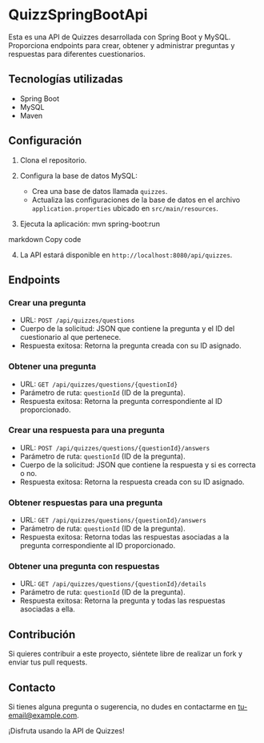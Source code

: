 # QuizzSpringBootApi

Esta es una API de Quizzes desarrollada con Spring Boot y MySQL. Proporciona endpoints para crear, obtener y administrar preguntas y respuestas para diferentes cuestionarios.

## Tecnologías utilizadas

- Spring Boot
- MySQL
- Maven

## Configuración

1. Clona el repositorio.

2. Configura la base de datos MySQL:
   - Crea una base de datos llamada `quizzes`.
   - Actualiza las configuraciones de la base de datos en el archivo `application.properties` ubicado en `src/main/resources`.

3. Ejecuta la aplicación:
mvn spring-boot:run

markdown
Copy code

4. La API estará disponible en `http://localhost:8080/api/quizzes`.

## Endpoints

### Crear una pregunta

- URL: `POST /api/quizzes/questions`
- Cuerpo de la solicitud: JSON que contiene la pregunta y el ID del cuestionario al que pertenece.
- Respuesta exitosa: Retorna la pregunta creada con su ID asignado.

### Obtener una pregunta

- URL: `GET /api/quizzes/questions/{questionId}`
- Parámetro de ruta: `questionId` (ID de la pregunta).
- Respuesta exitosa: Retorna la pregunta correspondiente al ID proporcionado.

### Crear una respuesta para una pregunta

- URL: `POST /api/quizzes/questions/{questionId}/answers`
- Parámetro de ruta: `questionId` (ID de la pregunta).
- Cuerpo de la solicitud: JSON que contiene la respuesta y si es correcta o no.
- Respuesta exitosa: Retorna la respuesta creada con su ID asignado.

### Obtener respuestas para una pregunta

- URL: `GET /api/quizzes/questions/{questionId}/answers`
- Parámetro de ruta: `questionId` (ID de la pregunta).
- Respuesta exitosa: Retorna todas las respuestas asociadas a la pregunta correspondiente al ID proporcionado.

### Obtener una pregunta con respuestas

- URL: `GET /api/quizzes/questions/{questionId}/details`
- Parámetro de ruta: `questionId` (ID de la pregunta).
- Respuesta exitosa: Retorna la pregunta y todas las respuestas asociadas a ella.

## Contribución

Si quieres contribuir a este proyecto, siéntete libre de realizar un fork y enviar tus pull requests.

## Contacto

Si tienes alguna pregunta o sugerencia, no dudes en contactarme en [tu-email@example.com](mailto:tu-email@example.com).

¡Disfruta usando la API de Quizzes!
